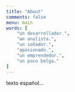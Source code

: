```yaml
---
title: "About"
comments: false
menu: main
words: [
    "un desarrollador.",
    "an analista.",
    "un soñador.",
    "apasionado.",
    "un emprendedor.",
    "un poco belga."
]
---
```


texto español...

<!-- A senior fullstack Javascript developer passionate about user experience with a meticulous attention to detail, striving to create unique interactive experiences across the different screens. Excellent problem solver and great communicator.

Over 18 years developing complex applications in high-pressure environments with experience in dealing directly with new and existing clients. I put a strong emphasis on accessibility, performance and scalability, writing DRY and clean code.

Maintainer of a Mongoose clone for the Google Datastore [see repo](https://github.com/sebelga/gstore-node) -->
